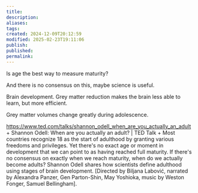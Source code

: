 ```yaml
---
title: 
description: 
aliases: 
tags: 
created: 2024-12-09T20:12:59
modified: 2025-02-23T19:11:06
publish: 
published: 
permalink: 
---
```



Is age the best way to measure maturity?

And there is no consensus on this, maybe science is useful.

Brain development. Grey matter reduction makes the brain less able to learn, but more efficient.

Grey matter volumes change greatly during adolescence.




https://www.ted.com/talks/shannon_odell_when_are_you_actually_an_adult + Shannon Odell: When are you actually an adult? | TED Talk + Most countries recognize 18 as the start of adulthood by granting various freedoms and privileges. Yet there's no exact age or moment in development that we can point to as having reached full maturity. If there's no consensus on exactly when we reach maturity, when do we actually become adults? Shannon Odell shares how scientists define adulthood using stages of brain development. [Directed by Biljana Labović, narrated by Alexandra Panzer, Gen Parton-Shin, May Yoshioka, music by Weston Fonger, Samuel Bellingham].
